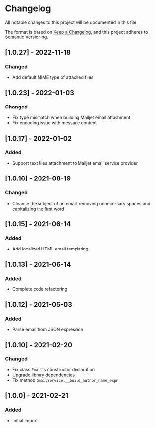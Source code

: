 # Changelog

All notable changes to this project will be documented in this file.

The format is based on [Keep a Changelog](https://keepachangelog.com/en/1.0.0/),
and this project adheres to [Semantic Versioning](https://semver.org/spec/v2.0.0.html).

## [1.0.27] - 2022-11-18
### Changed
- Add default MIME type of attached files

## [1.0.23] - 2022-01-03
### Changed
- Fix type mismatch when building Mailjet email attachment
- Fix encoding issue with message content

## [1.0.17] - 2022-01-02
### Added
- Support text files attachment to Mailjet email service provider

## [1.0.16] - 2021-08-19
### Changed
- Cleanse the subject of an email, removing unnecessary spaces and capitalizing the first word

## [1.0.15] - 2021-06-14
### Added
- Add localized HTML email templating

## [1.0.13] - 2021-06-14
### Added
- Complete code refactoring

## [1.0.12] - 2021-05-03
### Added
- Parse email from JSON expression

## [1.0.10] - 2021-02-20
### Changed
- Fix class `Email`'s constructor declaration
- Upgrade library dependencies
- Fix method `GmailService.__build_author_name_expr`

## [1.0.0] - 2021-02-21
### Added
- Initial import
